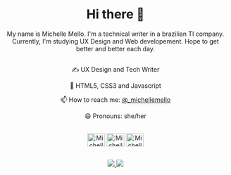 <h1 align="center"> Hi there 👋 </h1> 

<p align="center"> My name is Michelle Mello. I'm a technical writer in a brazilian TI company. Currently, I'm studying UX Design and Web developement. Hope to get better and better each day. </p>

##
<div align="center"
<ul>
  <p>✍️ UX Design and Tech Writer</p>
  <p> 🤖 HTML5, CSS3 and Javascript</p>  
  <p> 📫 How to reach me: <a href="https://twitter.com/_michellemello" target="_blank"> @_michellemello </a></p>
  <p> 😄 Pronouns: she/her </p>
</ul> 
</div>

<div align="center" style="display: inline_block"><br>
<img align="center" alt="Michelle-HTML" height="30" width="40" src="https://cdn.jsdelivr.net/gh/devicons/devicon/icons/html5/html5-original.svg" />
<img align="center" alt="Michelle-CSS" height="30" width="40" src="https://cdn.jsdelivr.net/gh/devicons/devicon/icons/css3/css3-original.svg" />
<img align="center" alt="Michelle-Js" height="30" width="40" src="https://cdn.jsdelivr.net/gh/devicons/devicon/icons/javascript/javascript-original.svg" />
</div>

 
##
  <div align="center">
    <a href="https://twitter.com/_michellemello" target="_blank"> <img src="https://img.shields.io/badge/Twitter-1DA1F2?style=for-the-badge&logo=twitter&logoColor=white" target="_blank"> </a>
    <a href="https://www.linkedin.com/in/michelle-mello-18827b163/" target="_blank"> <img src="https://img.shields.io/badge/LinkedIn-0077B5?style=for-the-badge&logo=linkedin&logoColor=white" target="_blank"> </a>
  </div>
